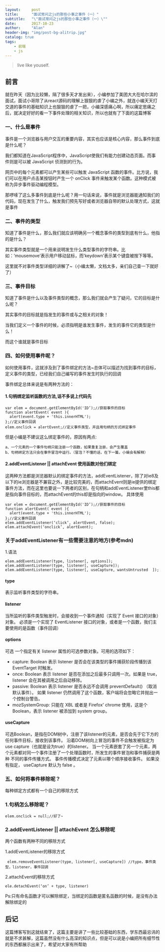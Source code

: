 ```yaml
---
layout:     post
title:      "面试常问之js的那些小事之事件（一）"
subtitle:   "\"面试常问之js的那些小事之事件（一）\""
date:       2017-10-23
author:     "Alan"
header-img: "img/post-bg-alitrip.jpg"
catalog: true
tags:
    - 前端
    - js
---
```


> live like youself. 


## 前言

就在昨天（因为比较懒，隔了很多天才发出来），小编参加了美团大大在哈尔滨的面试，面试小哥除了从react源码的理解上狠狠的虐了小编之外，就连小编天天打交道的事件的基础知识上也狠狠的虐了一把，小编深感痛心啊，所以痛定思痛之后，就决定好好的看一下事件处理的相关知识，所以也就有了下面的这篇博客

### 一、什么是事件

事件是一个浏览器与用户交互的重要内容，其实也应该是核心内容，那么事件到底是什么呢？

我们都知道在JavaScript程序中，JavaScript使我们有能力创建动态页面。而事件则是可以被 JavaScript 侦测到的行为。

网页中的每个元素都可以产生某些可以触发 JavaScript 函数的事件。比方说，我们可以在用户点击某按钮时产生一个 onClick 事件来触发某个函数。这种模式被称为异步事件驱动编程模型。

那啰嗦了这么多事件到底是什么呢？用一句话来说，事件就是浏览器能通知我们的代码，现在发生了什么，触发我们预先写好或者浏览器自带的默认处理方式，这就是事件

### 二、事件的类型

知道了事件是什么，那么我们就应该明确另一个概念事件的类型到底有什么，他指的是什么？

其实事件类型就是一个用来说明发生什么类型事件的字符串。比如：’mousemove’表示用户移动鼠标，而’keydown’表示某个键盘被按下等等。

这里就不对事件类型详细的讲解了~（小编太懒，文档太多，亲们自己查一下就好了）

### 三、事件目标
知道了事件是什么以及事件类型的概念，那么我们就会产生了疑问，它的目标是什么呢？

其实事件的目标就是指发生的事件或与之相关的对象！

当我们定义一个事件的时候，必须指明是谁发生事件，发生的事件它的类型是什么！

而这个谁就是事件目标


### 四、如何使用事件呢？

如何使用事件，这就涉及到了事件绑定的方法~总体可以描述为找到事件的目标，定义事件的类型，已经我们自己编写的事件发生时执行的回调

事件绑定总体来说是有两种方法的：

#### 1.句柄绑定监听函数的方法,话不多说上代码先
```
var elem = document.getElementById('ID’);//获取事件的目标
function alertEvent( event ){
  alert(event.type + 'this.innerHTML');
};//定义事件回调
elem.onclick = alertEvent;//定义事件类型，并且用句柄的方式绑定事件
```
但是小编是不建议这么绑定事件的，原因有两点:
```
a、一个元素的一个事件句柄只能注册一个函数，如果重复注册，会产生覆盖
b、句柄绑定方法只会在事件冒泡中运行。（冒泡？不懂的话，在下一篇，小编会有解释）
```
#### 2.addEventListener || attachEvent 使用函数对他们绑定

这两种方法都是浏览器默认的绑定事件的方法，addEventListener，除了对ie8及以下的ie浏览器是不兼容之外，是比较完美的，而attachEvent则是ie提供的绑定事件方法，而在这里也要说一下两者的区别，在句柄和addEventListener里this都是指向事件目标的，而attachEvent的this却是指向的window。
具体使用
```
var elem = document.getElementById('ID’);//获取事件的目标
function alertEvent( event ){
  alert(event.type + 'this.innerHTML');
};//定义事件回调
elem.addEventListener(‘click’, alertEvent, false);
elem.attachEvent(‘onclick’, alertEvent);
```
### 关于addEventListener有一些需要注意的地方(参考mdn)
1.语法
```
elem.addEventListener(type, listener[, options]);
elem.addEventListener(type, listener[, useCapture]);
elem.addEventListener(type, listener[, useCapture, wantsUntrusted  ]);
```
#### type
表示监听事件类型的字符串。
#### listener 
当所监听的事件类型触发时，会接收到一个事件通知（实现了 Event 接口的对象）对象。
必须是一个实现了 EventListener 接口的对象，或者是一个函数，我们主要使用的是函数（事件回调）
#### options
可选 一个指定有关 listener 属性的可选参数对象。可用的选项如下：
* capture: Boolean
表示 listener 是否会在该类型的事件捕获阶段传播到该 EventTarget 时触发。
* once: Boolean
表示 listener 是否在添加之后最多只调用一次。如果是 true， listener 会在其被调用之后自动移除。
* passive: Boolean
表示 listener 是否永远不会调用 preventDefault() （取消默认事件）。
如果 listener 仍然调用了这个函数，客户端将会忽略它并抛出一个控制台警告。
* mozSystemGroup: 只能在 XBL 或者是 Firefox' chrome 使用，这是个 Boolean，表示 listener 被添加到 system group。
#### useCapture 
可选Boolean，是指在DOM树中，注册了该listener的元素，是否会先于它下方的任何事件目标，接收到该事件。
沿着DOM树向上冒泡的事件不会触发被指定为use capture（也就是设为true）的listener。
当一个元素嵌套了另一个元素，两个元素都对同一个事件注册了一个处理函数时，所发生的事件冒泡和事件捕获是两种
不同的事件传播方式。
事件传播模式决定了元素以哪个顺序接收事件。
如果没有指定， useCapture 默认为 false 。
### 五、如何将事件移除呢？

每种绑定方式都有一个自己的移除方式

### 1.句柄怎么移除呢？

```
elem.onclick = null;//好了~
```

### 2.addEventListener || attachEvent 怎么移除呢
两个函数有两种不同的移除方式

1.addEventListener的移除方式

```
 elem.removeEventListener(type, listener[, useCapture]) //type，事件类型，listener，事件回调
```

2.attachEvent的移除方式

```
ele.detachEvent(‘on’ + type, listener)
```

Ps:只有命名函数才可以解除绑定，当绑定的函数是匿名函数的时候，是没有办法解除绑定的

## 后记

这篇博客写到这就结束了，这篇主要是讲了一些比较基础的东西，学东西最忌讳的就是不求甚解，这篇虽然没有什么高深的知识点，但是可以说是小编把所有细节性的东西都展示出来了，希望对大家有所帮助